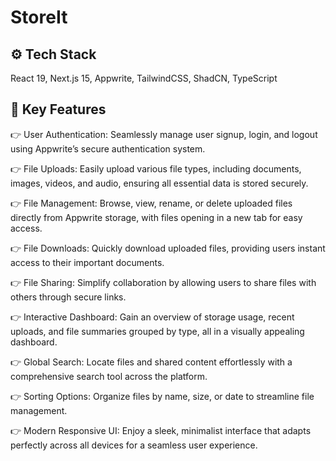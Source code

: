 # StoreIt

## ⚙️ Tech Stack
React 19, Next.js 15, Appwrite, TailwindCSS, ShadCN, TypeScript

## 🔋 Key Features
👉 User Authentication: Seamlessly manage user signup, login, and logout using Appwrite’s secure authentication system.

👉 File Uploads: Easily upload various file types, including documents, images, videos, and audio, ensuring all essential data is stored securely.

👉 File Management: Browse, view, rename, or delete uploaded files directly from Appwrite storage, with files opening in a new tab for easy access.

👉 File Downloads: Quickly download uploaded files, providing users instant access to their important documents.

👉 File Sharing: Simplify collaboration by allowing users to share files with others through secure links.

👉 Interactive Dashboard: Gain an overview of storage usage, recent uploads, and file summaries grouped by type, all in a visually appealing dashboard.

👉 Global Search: Locate files and shared content effortlessly with a comprehensive search tool across the platform.

👉 Sorting Options: Organize files by name, size, or date to streamline file management.

👉 Modern Responsive UI: Enjoy a sleek, minimalist interface that adapts perfectly across all devices for a seamless user experience.
